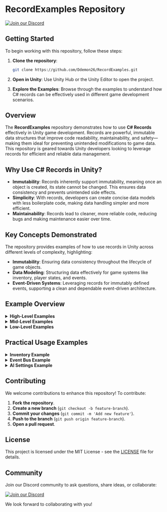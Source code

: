 # RecordExamples Repository

[![Join our Discord](https://img.shields.io/badge/Discord-Join%20Us-7289DA?logo=discord&logoColor=white)](https://discord.gg/knwtcq3N2a)

## Getting Started

To begin working with this repository, follow these steps:

1. **Clone the repository**:
    ```sh
    git clone https://github.com/Ddemon26/RecordExamples.git
    ```

2. **Open in Unity**: Use Unity Hub or the Unity Editor to open the project.

3. **Explore the Examples**: Browse through the examples to understand how C# records can be effectively used in different game development scenarios.

## Overview

The **RecordExamples** repository demonstrates how to use **C# Records** effectively in Unity game development. Records are powerful, immutable data structures that improve code readability, maintainability, and safety—making them ideal for preventing unintended modifications to game data. This repository is geared towards Unity developers looking to leverage records for efficient and reliable data management.

## Why Use C# Records in Unity?

- **Immutability**: Records inherently support immutability, meaning once an object is created, its state cannot be changed. This ensures data consistency and prevents unintended side effects.
- **Simplicity**: With records, developers can create concise data models with less boilerplate code, making data handling simpler and more efficient.
- **Maintainability**: Records lead to cleaner, more reliable code, reducing bugs and making maintenance easier over time.

## Key Concepts Demonstrated

The repository provides examples of how to use records in Unity across different levels of complexity, highlighting:

- **Immutability**: Ensuring data consistency throughout the lifecycle of game objects.
- **Data Modeling**: Structuring data effectively for game systems like inventory, player states, and events.
- **Event-Driven Systems**: Leveraging records for immutably defined events, supporting a clean and dependable event-driven architecture.

## Example Overview

<details>
<summary><strong>High-Level Examples</strong></summary>

### Abstract Event Bus
Records are used to define data structures for an event bus system, ensuring events are immutable after creation. This reduces complexity and decouples different components, making the system easier to maintain.

```csharp
using System;
using UnityEngine;

namespace TCS
{
    // Define an enumeration for event types
    enum EventType { ItemPickup, BossFight, ExperienceGain }

    // Define a record for GameEvent to ensure immutability
    record GameEvent(int EventID, EventType Type, DateTime EventTime);

    public class GameEventExample : MonoBehaviour
    {
        private void Start()
        {
            // Create an instance of a GameEvent
            GameEvent newEvent = new GameEvent(1, EventType.BossFight, DateTime.Now);

            // Log the game event details
            Debug.Log($"Event ID: {newEvent.EventID}, Type: {newEvent.Type}, Time: {newEvent.EventTime}");
        }
    }
}
```

Highlighted the purpose of the `Start` method for creating and logging the event.

### Friend Request Management
The **FriendRequest** example demonstrates how to use records to manage friend requests. The immutability of records guarantees that friend request data remains consistent, reducing the chances of accidental modifications during user interactions.

</details>

<details>
<summary><strong>Mid-Level Examples</strong></summary>

### Achievements and Player Progression
Records are used in the **Achievements** and **Player Progression** examples to keep track of player achievements and progress. Immutability ensures that data like levels, experience, and badges remain consistent, reducing potential errors.

### Inventory System
The **InventoryItem** record is used to represent items in a player’s inventory, such as consumables or equipment. This guarantees that inventory data cannot be modified without intention, providing stability to the system.

```csharp
namespace TCS.Tests.RecordExamples
{
    // Define an InventoryItem record to represent items in a player's inventory immutably
    public record InventoryItem(string Name, int ID, int Quantity);

    public class InventoryManager : MonoBehaviour
    {
        private void Start()
        {
            // Create a new InventoryItem instance
            InventoryItem item = new InventoryItem("Health Potion", 1, 3);

            // Log the item details to demonstrate usage
            Debug.Log($"Item Name: {item.Name}, ID: {item.ID}, Quantity: {item.Quantity}");

            // Note: item.Quantity cannot be modified directly due to record's immutability
        }
    }
}
```


### Trade Manager
The **TradeManager** uses records to model trade transactions, ensuring data integrity. The use of records ensures that all trade data remains consistent and cannot be accidentally altered.

```csharp
using UnityEngine;
using System;
using System.Collections.Generic;

namespace TCS
{
    public class TradeManagerExample : MonoBehaviour
    {
        // Define a record to represent a trade transaction
        public record TradeTransaction(string PlayerName, string NpcName, Item PlayerItem, Item NpcItem, DateTime TransactionTime);

        // Define a record to represent an item
        public record Item(string Name, int ID);

        // Define a record to represent a trade offer
        public record TradeOffer(Item OfferedItem, Item RequestedItem, string TraderName);

        // A list to store all trade transactions
        private readonly List<TradeTransaction> m_transactionHistory = new List<TradeTransaction>();

        private void CompleteTrade(TradeOffer offer, Item playerItem)
        {
            if (playerItem != null)
            {
                // Log transaction as a record to maintain data consistency
                var transaction = new TradeTransaction(
                    PlayerName: "Player1",
                    NpcName: offer.TraderName,
                    PlayerItem: playerItem,
                    NpcItem: offer.OfferedItem,
                    TransactionTime: DateTime.Now
                );

                // Add the completed transaction to history
                m_transactionHistory.Add(transaction);

                Debug.Log($"Trade completed! Received {offer.OfferedItem.Name} for {playerItem.Name} from {offer.TraderName}.");
            }
            else
            {
                Debug.Log($"Trade failed. Player does not have the requested item: {offer.RequestedItem.Name}");
            }
        }
    }
}
```


</details>

<details>
<summary><strong>Low-Level Examples</strong></summary>

### AI Settings
The **AISettings** record encapsulates AI behavior data like patrol range, detection radius, and aggressiveness level. Using records guarantees that these settings remain consistent throughout runtime, making AI behaviors more predictable.

```csharp
using UnityEngine;

namespace TCS
{
    public class AISettingsExample : MonoBehaviour
    {
        // Define AI settings using a record to enforce immutability
        record AISettings(float PatrolRange, float DetectionRadius, int AggressivenessLevel);

        // Create a readonly instance of AISettings to demonstrate immutability
        readonly AISettings settings = new AISettings(10.0f, 5.0f, 3);

        private void Start()
        {
            // Log the AI settings to demonstrate usage
            Debug.Log($"Patrol Range: {settings.PatrolRange}, Detection Radius: {settings.DetectionRadius}, Aggressiveness Level: {settings.AggressivenessLevel}");

            // Trying to change the settings here will throw an error due to immutability.
        }
    }
}
```


### Game Difficulty Settings
The **GameDifficultySettings** example uses records to define settings like enemy spawn rates and player damage multipliers. This ensures that difficulty levels remain consistent throughout the game, reducing unintended gameplay variations.

### Game Events
The **GameEvent** example shows how to use records to define different game events like `ItemPickup`, `BossFight`, and `ExperienceGain`. By making events immutable, the code becomes more reliable and easier to debug.

```csharp
using System;
using UnityEngine;

namespace TCS
{
    public class GameEventExample : MonoBehaviour
    {
        enum EventType { ItemPickup, BossFight, ExperienceGain }
        record GameEvent(int EventID, EventType Type, DateTime EventTime);

        private void Start()
        {
            GameEvent newEvent = new GameEvent(1, EventType.BossFight, DateTime.Now);
            Debug.Log($"Event ID: {newEvent.EventID}, Type: {newEvent.Type}, Time: {newEvent.EventTime}");
        }
    }
}
```

</details>

## Practical Usage Examples

<details>
<summary><strong>Inventory Example</strong></summary>

This example uses the **InventoryItem** record to manage player inventory items:

```csharp
InventoryManager inventory = new InventoryManager();
InventoryItem item = new InventoryItem("Health Potion", 1, 3);
inventory.AddItem(item);
```

The immutability of **InventoryItem** ensures that once an item is created, its properties cannot be changed unintentionally.

</details>

<details>
<summary><strong>Event Bus Example</strong></summary>

The **AbstractEventBus** example demonstrates how records can be used for event data, promoting safe and immutable communication between game components:

```csharp
public class Player : MonoBehaviour
{
    private void Start()
    {
        EventBus.Subscribe<PlayerDiedEvent>(OnPlayerDied);
    }

    private void OnPlayerDied(PlayerDiedEvent e)
    {
        Debug.Log("Player has died: " + e.PlayerId);
    }
}
```

</details>

<details>
<summary><strong>AI Settings Example</strong></summary>

The **AISettings** record is used to define AI behaviors in an immutable way:

```csharp
AISettings settings = new AISettings(10.0f, 5.0f, 3);
Debug.Log("AI Patrol Range: " + settings.PatrolRange);
```

This ensures that AI configuration remains stable throughout the game lifecycle.

</details>

## Contributing

We welcome contributions to enhance this repository! To contribute:

1. **Fork the repository**.
2. **Create a new branch** (`git checkout -b feature-branch`).
3. **Commit your changes** (`git commit -m 'Add new feature'`).
4. **Push to the branch** (`git push origin feature-branch`).
5. **Open a pull request**.

## License

This project is licensed under the MIT License - see the [LICENSE](LICENSE) file for details.

## Community

Join our Discord community to ask questions, share ideas, or collaborate:

[![Join our Discord](https://img.shields.io/badge/Discord-Join%20Us-7289DA?logo=discord&logoColor=white)](https://discord.gg/knwtcq3N2a)

We look forward to collaborating with you!

